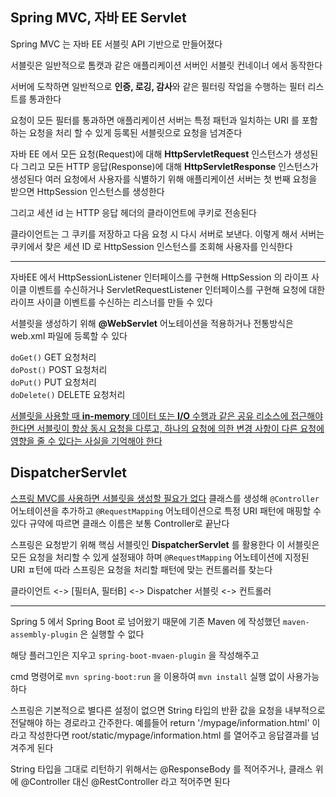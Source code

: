 ## Spring MVC, 자바 EE Servlet
Spring MVC 는 자바 EE 서블릿 API 기반으로 만들어졌다

서블릿은 일반적으로 톰캣과 같은 애플리케이션 서버인 서블릿 컨네이너 에서 동작한다

서버에 도착하면 일반적으로 **인증, 로깅, 감사**와 같은 필터링 작업을 수행하는 필터 리스트를 통과한다

요청이 모든 필터를 통과하면 애플리케이션 서버는 특정 패턴과 일치하는 URI 를 포함하는 요청을 처리 할 수 있게 등록된 서블릿으로 요청을 넘겨준다

자바 EE 에서 모든 요청(Request)에 대해 **HttpServletRequest** 인스턴스가 생성된다
그리고 모든 HTTP 응답(Response)에 대해 **HttpServletResponse** 인스턴스가 생성된다
여러 요청에서 사용자를 식별하기 위해 애플리케이션 서버는 첫 번째 요청을 받으면 HttpSession 인스턴스를 생성한다

그리고 세션 id 는 HTTP 응답 헤더의 클라이언트에 쿠키로 전송된다

클라이언트는 그 쿠키를 저장하고 다음 요청 시 다시 서버로 보낸다. 이렇게 해서 서버는 쿠키에서 찾은 세션 ID 로 HttpSession 인스턴스를 조회해 사용자를 인식한다

---
자바EE 에서 HttpSessionListener 인터페이스를 구현해 HttpSession 의 라이프 사이클 이벤트를 수신하거나
ServletRequestListener 인터페이스를 구현해 요청에 대한 라이프 사이클 이벤트를 수신하는 리스너를 만들 수 있다

서블릿을 생성하기 위해 **@WebServlet** 어노테이션을 적용하거나 전통방식은 web.xml 파일에 등록할 수 있다

`doGet()` GET 요청처리  
`doPost()` POST 요청처리  
`doPut()` PUT 요청처리  
`doDelete()` DELETE 요청처리

<u>서블릿을 사용할 때 **in-memory** 데이터 또는 **I/O** 수행과 같은 공유 리소스에 접근해야 한다면
서블릿이 항상 동시 요청을 다루고, 하나의 요청에 의한 변경 사항이 다른 요청에 영향을 줄 수 있다는 사실을 기억해야 한다</u>

## DispatcherServlet
<u>스프링 MVC를 사용하면 서블릿을 생성할 필요가 없다</u>
클래스를 생성해 `@Controller` 어노테이션을 추가하고 `@RequestMapping` 어노테이션으로
특정 URI 패턴에 매핑할 수 있다 규약에 따르면 클래스 이름은 보통 Controller로 끝난다

스프링은 요청받기 위해 핵심 서블릿인 **DispatcherServlet** 를 활용한다
이 서블릿은 모든 요청을 처리할 수 있게 설정돼야 하며 `@RequestMapping` 어노테이션에 지정된 URI ㅍ턴에 따라 스프링은 요청을 처리할 패턴에 맞는 컨트롤러를 찾는다

클라이언트 <-> [필터A, 필터B] <-> Dispatcher 서블릿 <-> 컨트롤러

---

Spring 5 에서 Spring Boot 로 넘어왔기 때문에 기존 Maven 에 작성했던
`maven-assembly-plugin` 은 실행할 수 없다

해당 플러그인은 지우고 `spring-boot-mvaen-plugin` 을 작성해주고

cmd 명령어로 `mvn spring-boot:run` 을 이용하여 `mvn install` 실행 없이 사용가능하다

스프링은 기본적으로 별다른 설정이 없으면 String 타입의 반환 값을 요청을 내부적으로 전달해야 하는 경로라고 간주한다.
예를들어 return '/mypage/information.html' 이라고 작성한다면 root/static/mypage/information.html 를 열어주고 응답결과를 넘겨주게 된다

String 타입을 그대로 리턴하기 위해서는 @ResponseBody 를 적어주거나, 클래스 위에 @Controller 대신 @RestController 라고 적어주면 된다